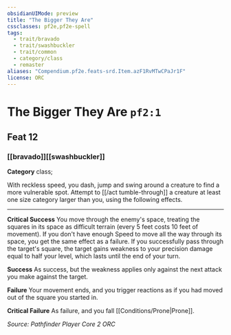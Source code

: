 ```yaml
---
obsidianUIMode: preview
title: "The Bigger They Are"
cssclasses: pf2e,pf2e-spell
tags:
  - trait/bravado
  - trait/swashbuckler
  - trait/common
  - category/class
  - remaster
aliases: "Compendium.pf2e.feats-srd.Item.azF1RvMTwCPaJr1F"
license: ORC
---
```

# The Bigger They Are `pf2:1`
## Feat 12
### [[bravado]][[swashbuckler]]

**Category** class; 




With reckless speed, you dash, jump and swing around a creature to find a more vulnerable spot. Attempt to [[/act tumble-through]] a creature at least one size category larger than you, using the following effects.

* * *

**Critical Success** You move through the enemy's space, treating the squares in its space as difficult terrain (every 5 feet costs 10 feet of movement). If you don't have enough Speed to move all the way through its space, you get the same effect as a failure. If you successfully pass through the target's square, the target gains weakness to your precision damage equal to half your level, which lasts until the end of your turn.

**Success** As success, but the weakness applies only against the next attack you make against the target.

**Failure** Your movement ends, and you trigger reactions as if you had moved out of the square you started in.

**Critical Failure** As failure, and you fall [[Conditions/Prone|Prone]].

*Source: Pathfinder Player Core 2*
*ORC*